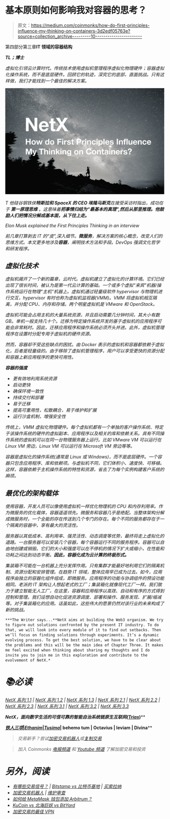 # 基本原则如何影响我对容器的思考？

> 原文：<https://medium.com/coinmonks/how-do-first-principles-influence-my-thinking-on-containers-3d2edf05763e?source=collection_archive---------10----------------------->

第四部分第三章**IT 领域的容器结构**

***TL；博士***

*虚拟化引领云计算时代。传统技术使用虚拟机管理程序虚拟化物理硬件；容器虚拟化操作系统，而不是底层硬件。回顾它的轨迹，深究它的底部，直面挑战。只有这样做，我们才能找到一个最佳的解决方案。*

*![](img/e567be37f0c9280bdd73a790eaca1c43.png)*

*T 他硅谷钢铁侠**特斯拉和 SpaceX 的 CEO 埃隆马斯克**在接受采访时指出，成功在于 ***第一原理思维*** 。这意味着**把事情归结为“最基本的真理”,然后从那里推理。他鼓励人们把情况分解成基本面，从下往上走。***

*Elon Musk explained the First Principles Thinking in an interview*

*前几章打算剥去 IT 的“皮”,深入细节。**微服务**，解决方案的核心概念，改变人们的思维方式。本文更多地涉及**容器**，阐明技术方法和手段。DevOps 强调文化哲学和研发程序。*

## *虚拟化技术*

*虚拟机揭开了一个新的篇章，云时代。虚拟机建立了虚拟化的计算环境。它们已经出现了很长时间，被认为是第一代云计算的基础。一个或多个虚拟“来宾”机器/操作系统运行在物理“主机”机器上。虚拟机通过轻量级软件 hypervisor 与物理机进行交互，hypervisor 有时也称为虚拟机监视器(VMM)。VMM 将虚拟机相互隔离，并分配 CPU、内存和存储。两个明星虚拟机是 VMware 和 OpenStack。*

*虚拟机可能会占用主机的大量系统资源，并且启动需要几分钟时间，其大小有数 GB。单机一般支持几十个。迁移为特定操作系统开发的基于虚拟机的应用程序可能会非常耗时。因此，迁移应用程序和操作系统必须齐头并进。此外，虚拟机管理程序在设置时分配专用于虚拟机的硬件资源。*

*然而，容器却不受这些缺点的困扰。由 *Docker* 表示的虚拟机和容器都依赖于虚拟化，后者是轻量级的。由于移除了虚拟机管理程序，用户可以享受更快的资源分配和容器上新应用程序的更快可用性。*

***容器的强度***

*   *更有效地利用系统资源*
*   *启动更快*
*   *确保环境一致性*
*   *持续交付和部署*
*   *易于迁移*
*   *提高可重用性，松散耦合，易于维护和扩展*
*   *运行沙盒机制，增强安全性*

*传统上，VMM 虚拟化物理硬件。每个虚拟机都有一个单独的客户操作系统、特定于该操作系统的硬件的虚拟副本、应用程序以及相关的库和依赖关系。具有不同操作系统的虚拟机可以在同一台物理服务器上运行。比如 VMware VM 可以运行在 Linux VM 旁边，Linux VM 可以运行在 Microsoft VM 旁边等等。*

*容器是虚拟化的操作系统(通常是 Linux 或 Windows)，而不是底层硬件。一个容器只包含应用程序、库和依赖项。与虚拟机不同，它们体积小、速度快、可移植。这样，容器依赖于主机操作系统的特性和资源，省去了为每个实例构建客户系统的麻烦。*

## ***最优化的架构载体***

*使用容器，开发人员可以像使用虚拟机一样优化物理机的 CPU 和内存利用率。作为微服务的优化载体，容器遥遥领先。微服务和容器几乎是绝配。当整体架构分解成微服务时，一个全能的存在传送到几个专门的存在。每个不同的服务都存在于一个隔离的容器中，享有最大的灵活性。*

*服务器以其低成本、高利用率、强灵活性、动态调度等优势，最终将走上虚拟化的道路。一台服务器可以安装几个容器，每个容器运行不同的服务程序。容器可以自由地创建或销毁。它们的大小和强度可以在不停机的情况下扩大或缩小，在性能和功耗之间达到动态平衡。**因此，容器化成为云计算的终极形式。***

*集装箱不可能在一台机器上充分发挥作用。只有集群才能最好地利用它们的隔离机制、资源分配和安排管理。在趋势 IT 领域，整体应用早已成为过去。如今，应用程序由独立的容器化组件组成，即微服务。应用程序的功能与协调组件的预设功能相同。老派的 IT 架构让人想起老式的工厂；集装箱化就像现代工厂一样。我们致力于建立智能无人工厂，在这里，容器和应用程序以高效、自动和有序的方式得到控制和管理。我们设想自动化促进资源调度、部署和操作、服务发现、扩展/缩减等。对于集装箱化的应用。话虽如此，这些伟大的愿景仍然对该行业的未来构成了新的挑战。*

```
***The Writer says...**NetX aims at building the Web3 organism. We try to figure out solutions confronted by the present IT industry. To do that, we will look into every module of it to find out setbacks. Then we’ll focus on finding solutions through experiments. It’s a dynamic evolving process. To get the best solution, we have to be clear about the problems and this will be the main idea of Chapter Three. It makes me feel excited when thinking about sharing my thoughts and I do invite you to join me in this exploration and contribute to the evolvement of NetX.*
```

# *📚必读*

*[NetX 系列 1.1](/triaslab/rethinking-the-it-industry-d101384e801) | [NetX 系列 1.2](/coinmonks/a-letter-from-satoshi-nakamoto-345a45d012bb) | [NetX 系列 1.3](/coinmonks/out-of-control-the-post-it-evolution-dd64e05ff5bc) | [NetX 系列 2.1](/coinmonks/life-emerges-9ebf26304cd4) | [NetX 系列 2.2](/coinmonks/life-is-out-of-control-9f8e5b7b4b99) | [NetX 系列 2.3](/coinmonks/the-kite-flies-up-and-i-become-the-kite-40678b9dabda) | [NetX 系列 3.1](/coinmonks/the-container-in-the-it-field-21250e3e8b5) | [NetX 系列 3.2](/coinmonks/microservice-architecture-for-new-technologies-d0e37cfccdfa) | [NetX 系列 3.3](/coinmonks/from-service-mesh-to-serverless-570ebd69c884)*

****NetX，面向数字生活的可信可靠的智能自治系统链原生互联网(***[***Trias***](https://www.trias.one/)***)****

*[***铁人三项***](https://www.triathon.space/#/)***|***[***Ethanim***](https://www.ethanim.network/)***|***[***Tusima***](https://www.tusima.network/#/)***| behemo tum | Octavius | leviam | Divina****

> *交易新手？尝试[加密交易机器人](/coinmonks/crypto-trading-bot-c2ffce8acb2a)或[复制交易](/coinmonks/top-10-crypto-copy-trading-platforms-for-beginners-d0c37c7d698c)*

> **加入 Coinmonks* [*电报频道*](https://t.me/coincodecap) *和* [*Youtube 频道*](https://www.youtube.com/c/coinmonks/videos) *了解加密交易和投资**

# *另外，阅读*

*   *[有哪些交易信号？](https://coincodecap.com/trading-signal) | [Bitstamp vs 比特币基地](https://coincodecap.com/bitstamp-coinbase) | [买索拉纳](https://coincodecap.com/buy-solana)*
*   *[加密交易机器人](/coinmonks/crypto-trading-bot-c2ffce8acb2a) | [维护审查](https://coincodecap.com/uphold-review)*
*   *[如何给 MetaMask 钱包添加 Arbitrum？](https://coincodecap.com/how-to-add-arbitrum-to-metamask-wallet)*
*   *[KuCoin vs 北海巨妖 vs BitYard](https://coincodecap.com/kucoin-vs-kraken-vs-bityard)*
*   *[加密交易的最佳 VPN](https://coincodecap.com/best-vpns-for-crypto-trading)*